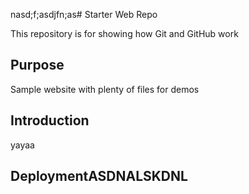 nasd;f;asdjfn;as# Starter Web Repo

This repository is for showing how Git and GitHub work

## Purpose

Sample website with plenty of files for demos

## Introduction
yayaa

## DeploymentASDNALSKDNL